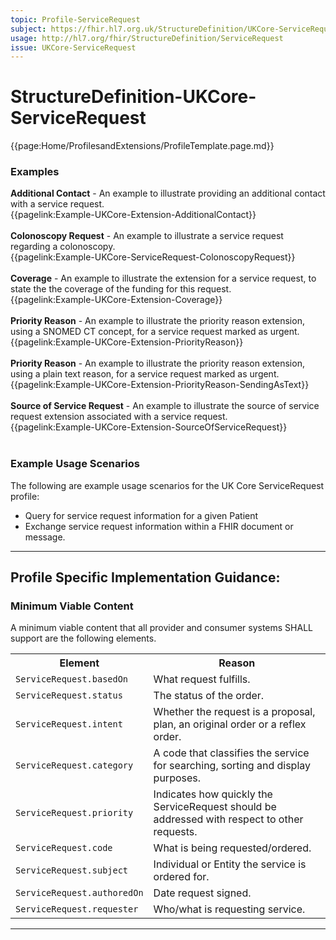 ```yaml
---
topic: Profile-ServiceRequest
subject: https://fhir.hl7.org.uk/StructureDefinition/UKCore-ServiceRequest
usage: http://hl7.org/fhir/StructureDefinition/ServiceRequest
issue: UKCore-ServiceRequest
---
```

# StructureDefinition-UKCore-ServiceRequest

<nocheck>
{{page:Home/ProfilesandExtensions/ProfileTemplate.page.md}}

<div id="Examples" class="tabcontent">
  <h3>Examples</h3>
   <b>Additional Contact</b> - An example to illustrate providing an additional contact with a service request.<br>
{{pagelink:Example-UKCore-Extension-AdditionalContact}}
<br><br>
  <b>Colonoscopy Request</b> - An example to illustrate a service request regarding a colonoscopy.<br/>
{{pagelink:Example-UKCore-ServiceRequest-ColonoscopyRequest}}
<br><br>
<b>Coverage</b> - An example to illustrate the extension for a service request, to state the the coverage of the funding for this request.<br>
{{pagelink:Example-UKCore-Extension-Coverage}}
<br/><br/>
<b>Priority Reason</b> - An example to illustrate the priority reason extension, using a SNOMED CT concept, for a service request marked as urgent.<br>
{{pagelink:Example-UKCore-Extension-PriorityReason}}
<br><br>
  <b>Priority Reason</b> - An example to illustrate the priority reason extension, using a plain text reason, for a service request marked as urgent.<br>
{{pagelink:Example-UKCore-Extension-PriorityReason-SendingAsText}}
<br><br>
<b>Source of Service Request</b> - An example to illustrate the source of service request extension associated with a service request.<br/>
{{pagelink:Example-UKCore-Extension-SourceOfServiceRequest}}
<br><br>
</div>
</nocheck>

<div id="ProfileGuidance">

### Example Usage Scenarios ###
The following are example usage scenarios for the UK Core ServiceRequest profile:
- Query for service request information for a given Patient
- Exchange service request information within a FHIR document or message.

<hr class="thickline">

## Profile Specific Implementation Guidance: ##


<h3>Minimum Viable Content</h3>

A minimum viable content that all provider and consumer systems SHALL support are the following elements.

<table class="assets" title="Minimum Viable Content list">
<tr>
<th class="width30">Element</th>
<th class="width70">Reason</th>
</tr>
<tr>
<td><code>ServiceRequest.basedOn</code></td>
<td>What request fulfills.</td>
</tr>

<tr>
<td><code>ServiceRequest.status</code></td>
<td>The status of the order.</td>
</tr>
<tr>
<td><code>ServiceRequest.intent</code></td>
<td>Whether the request is a proposal, plan, an original order or a reflex order.</td>
</tr>
<tr>
<td><code>ServiceRequest.category</code></td>
<td>A code that classifies the service for searching, sorting and display purposes.</td>
</tr>
<tr>
<td><code>ServiceRequest.priority</code></td>
<td>Indicates how quickly the ServiceRequest should be addressed with respect to other requests.</td>
</tr>
<tr>
<td><code>ServiceRequest.code</code></td>
<td>What is being requested/ordered.</td>
</tr>
<tr>
<td><code>ServiceRequest.subject</code></td>
<td>Individual or Entity the service is ordered for.</td>
</tr>
<tr>
<td><code>ServiceRequest.authoredOn</code></td>
<td>Date request signed.</td>
</tr>
<tr>
<td><code>ServiceRequest.requester</code></td>
<td>Who/what is requesting service.</td>
</tr>
</table>
</div>

---